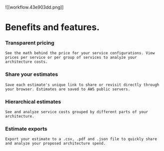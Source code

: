 ![[workflow.43e903dd.png]]

# Benefits and features.

### Transparent pricing

	See the math behind the price for your service configurations. View prices per service or per group of services to analyze your architecture costs.

### Share your estimates

	Save each estimate's unique link to share or revisit directly through your browser. Estimates are saved to AWS public servers.

### Hierarchical estimates

	See and analyze service costs grouped by different parts of your architecture.

### Estimate exports

	Export your estimate to a .csv, .pdf and .json file to quickly share and analyze your proposed architecture spend.
